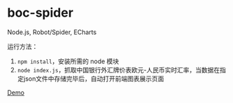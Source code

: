 # boc-spider

Node.js, Robot/Spider, ECharts

运行方法：

1. `npm install`，安装所需的 node 模块
2. `node index.js`，抓取中国银行外汇牌价表欧元-人民币实时汇率，当数据在指定json文件中存储完毕后，自动打开前端图表展示页面

[Demo](https://vivi-wu.github.io/boc-spider/app/)
